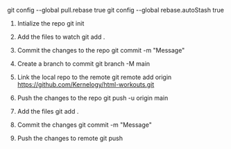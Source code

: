 git config --global pull.rebase true
git config --global rebase.autoStash true

1. Intialize the repo
    git init 
2. Add the files to watch
    git add .
3. Commit the changes to the repo
    git commit -m "Message"
4. Create a branch to commit
    git branch -M main
5. Link the local repo to the remote
    git remote add origin https://github.com/Kernelogy/html-workouts.git
6. Push the changes to the repo
    git push -u origin main


1. Add the files
    git add .
2. Commit the changes
    git commit -m "Message"
3. Push the changes to remote
    git push
    
